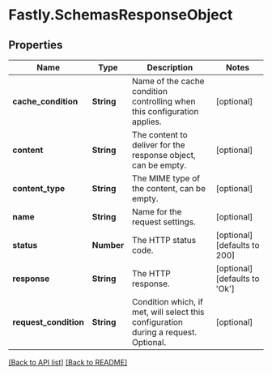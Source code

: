 # Fastly.SchemasResponseObject

## Properties

Name | Type | Description | Notes
------------ | ------------- | ------------- | -------------
**cache_condition** | **String** | Name of the cache condition controlling when this configuration applies. | [optional] 
**content** | **String** | The content to deliver for the response object, can be empty. | [optional] 
**content_type** | **String** | The MIME type of the content, can be empty. | [optional] 
**name** | **String** | Name for the request settings. | [optional] 
**status** | **Number** | The HTTP status code. | [optional]  [defaults to 200]
**response** | **String** | The HTTP response. | [optional]  [defaults to 'Ok']
**request_condition** | **String** | Condition which, if met, will select this configuration during a request. Optional. | [optional] 


[[Back to API list]](../../README.md#endpoints) [[Back to README]](../../README.md)
